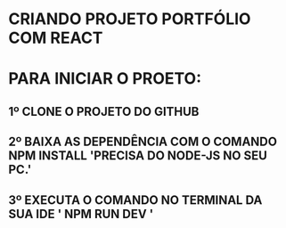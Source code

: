 # CRIANDO PROJETO PORTFÓLIO COM REACT

# PARA INICIAR O PROETO:

## 1º CLONE O PROJETO DO GITHUB

## 2º BAIXA AS DEPENDÊNCIA COM O COMANDO NPM INSTALL 'PRECISA DO NODE-JS NO SEU PC.'

## 3º EXECUTA O COMANDO NO TERMINAL DA SUA IDE ' NPM RUN DEV '
